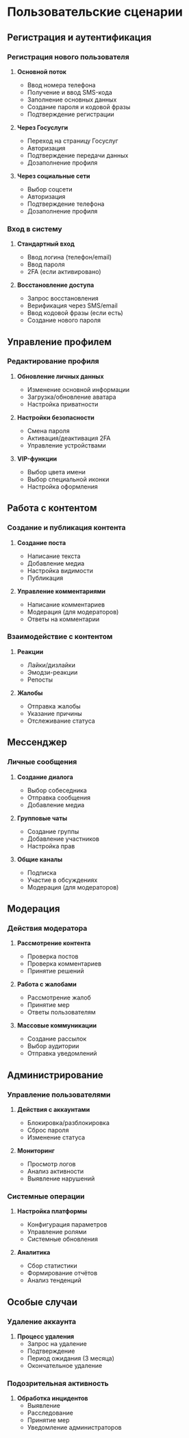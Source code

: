 # Пользовательские сценарии

## Регистрация и аутентификация

### Регистрация нового пользователя
1. **Основной поток**
   - Ввод номера телефона
   - Получение и ввод SMS-кода
   - Заполнение основных данных
   - Создание пароля и кодовой фразы
   - Подтверждение регистрации

2. **Через Госуслуги**
   - Переход на страницу Госуслуг
   - Авторизация
   - Подтверждение передачи данных
   - Дозаполнение профиля

3. **Через социальные сети**
   - Выбор соцсети
   - Авторизация
   - Подтверждение телефона
   - Дозаполнение профиля

### Вход в систему
1. **Стандартный вход**
   - Ввод логина (телефон/email)
   - Ввод пароля
   - 2FA (если активировано)
   
2. **Восстановление доступа**
   - Запрос восстановления
   - Верификация через SMS/email
   - Ввод кодовой фразы (если есть)
   - Создание нового пароля

## Управление профилем

### Редактирование профиля
1. **Обновление личных данных**
   - Изменение основной информации
   - Загрузка/обновление аватара
   - Настройка приватности

2. **Настройки безопасности**
   - Смена пароля
   - Активация/деактивация 2FA
   - Управление устройствами
   
3. **VIP-функции**
   - Выбор цвета имени
   - Выбор специальной иконки
   - Настройка оформления

## Работа с контентом

### Создание и публикация контента
1. **Создание поста**
   - Написание текста
   - Добавление медиа
   - Настройка видимости
   - Публикация

2. **Управление комментариями**
   - Написание комментариев
   - Модерация (для модераторов)
   - Ответы на комментарии

### Взаимодействие с контентом
1. **Реакции**
   - Лайки/дизлайки
   - Эмодзи-реакции
   - Репосты

2. **Жалобы**
   - Отправка жалобы
   - Указание причины
   - Отслеживание статуса

## Мессенджер

### Личные сообщения
1. **Создание диалога**
   - Выбор собеседника
   - Отправка сообщения
   - Добавление медиа

2. **Групповые чаты**
   - Создание группы
   - Добавление участников
   - Настройка прав
   
3. **Общие каналы**
   - Подписка
   - Участие в обсуждениях
   - Модерация (для модераторов)

## Модерация

### Действия модератора
1. **Рассмотрение контента**
   - Проверка постов
   - Проверка комментариев
   - Принятие решений

2. **Работа с жалобами**
   - Рассмотрение жалоб
   - Принятие мер
   - Ответы пользователям

3. **Массовые коммуникации**
   - Создание рассылок
   - Выбор аудитории
   - Отправка уведомлений

## Администрирование

### Управление пользователями
1. **Действия с аккаунтами**
   - Блокировка/разблокировка
   - Сброс пароля
   - Изменение статуса

2. **Мониторинг**
   - Просмотр логов
   - Анализ активности
   - Выявление нарушений

### Системные операции
1. **Настройка платформы**
   - Конфигурация параметров
   - Управление ролями
   - Системные обновления

2. **Аналитика**
   - Сбор статистики
   - Формирование отчётов
   - Анализ тенденций

## Особые случаи

### Удаление аккаунта
1. **Процесс удаления**
   - Запрос на удаление
   - Подтверждение
   - Период ожидания (3 месяца)
   - Окончательное удаление

### Подозрительная активность
1. **Обработка инцидентов**
   - Выявление
   - Расследование
   - Принятие мер
   - Уведомление администраторов
